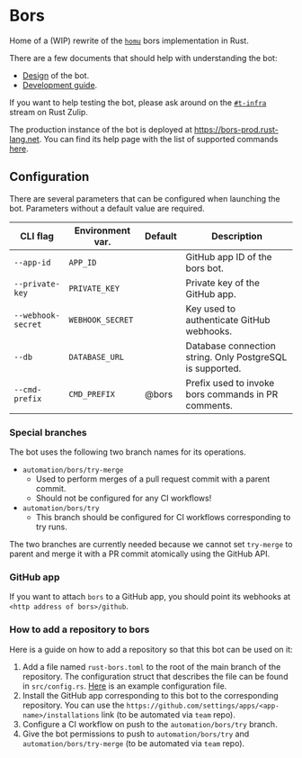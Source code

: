 # Bors
Home of a (WIP) rewrite of the [`homu`](https://github.com/rust-lang/homu) bors implementation in Rust.

There are a few documents that should help with understanding the bot:
- [Design](docs/design.md) of the bot.
- [Development guide](docs/development.md).

If you want to help testing the bot, please ask around on the [`#t-infra`](https://rust-lang.zulipchat.com/#narrow/stream/242791-t-infra)
stream on Rust Zulip.

The production instance of the bot is deployed at https://bors-prod.rust-lang.net. You can find its help page with the list of supported commands [here](https://bors-prod.rust-lang.net/help).

## Configuration
There are several parameters that can be configured when launching the bot. Parameters without a default value are
required.

| **CLI flag**       | **Environment var.** | **Default** | **Description**                                           |
|--------------------|----------------------|-------------|-----------------------------------------------------------|
| `--app-id`         | `APP_ID`             |             | GitHub app ID of the bors bot.                            |
| `--private-key`    | `PRIVATE_KEY`        |             | Private key of the GitHub app.                            |
| `--webhook-secret` | `WEBHOOK_SECRET`     |             | Key used to authenticate GitHub webhooks.                 |
| `--db`             | `DATABASE_URL`       |             | Database connection string. Only PostgreSQL is supported. |
| `--cmd-prefix`     | `CMD_PREFIX`         | @bors       | Prefix used to invoke bors commands in PR comments.       |

### Special branches
The bot uses the following two branch names for its operations.
- `automation/bors/try-merge`
  - Used to perform merges of a pull request commit with a parent commit.
  - Should not be configured for any CI workflows!
- `automation/bors/try`
  - This branch should be configured for CI workflows corresponding to try runs.

The two branches are currently needed because we cannot set `try-merge` to parent and merge it with a PR commit
atomically using the GitHub API.

### GitHub app
If you want to attach `bors` to a GitHub app, you should point its webhooks at `<http address of bors>/github`.

### How to add a repository to bors
Here is a guide on how to add a repository so that this bot can be used on it:
1) Add a file named `rust-bors.toml` to the root of the main branch of the repository. The configuration struct that
describes the file can be found in `src/config.rs`. [Here](rust-bors.example.toml) is an example configuration file.
2) Install the GitHub app corresponding to this bot to the corresponding repository. You can use the
`https://github.com/settings/apps/<app-name>/installations` link (to be automated via `team` repo).
3) Configure a CI workflow on push to the `automation/bors/try` branch.
4) Give the bot permissions to push to `automation/bors/try` and `automation/bors/try-merge` (to be automated via `team` repo).
